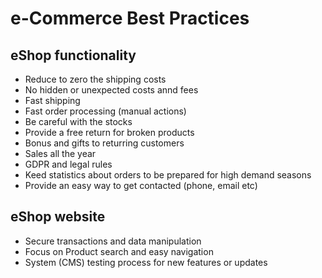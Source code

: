 # e-Commerce Best Practices

## eShop functionality
- Reduce to zero the shipping costs
- No hidden or unexpected costs annd fees
- Fast shipping
- Fast order processing (manual actions)
- Be careful with the stocks
- Provide a free return for broken products
- Bonus and gifts to returring customers
- Sales all the year
- GDPR and legal rules
- Keed statistics about orders to be prepared for high demand seasons
- Provide an easy way to get contacted (phone, email etc)

## eShop website
- Secure transactions and data manipulation
- Focus on Product search and easy navigation
- System (CMS) testing process for new features or updates
